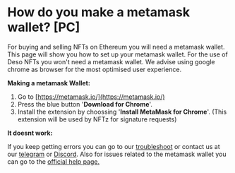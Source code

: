 # How do you make  a metamask wallet? \[PC]

For buying and selling NFTs on Ethereum you will need a metamask wallet. This page will show you how to set up your metamask wallet. For the use of Deso NFTs you won't need a metamask wallet. We advise using google chrome as browser for the most optimised user experience.&#x20;

**Making a metamask Wallet:**

1. Go to [https://metamask.io/](https://metamask.io/)
2. Press the blue button '**Download for Chrome**'.
3. Install the extension by choossing '**Install MetaMask for Chrome**'. (This extension will be used by NFTz for signature requests)



**It doesnt work:**

If you keep getting errors you can go to our [troubleshoot](../../troubleshoot/troubleshoot.md) or contact us at our [telegram](https://t.me/+qdNeX8CYB\_swZTQx) or [Discord](https://discord.gg/jQ34WMMZce). Also for issues related to the metamask wallet you can go to the [official help page](https://support.metamask.io/hc/en-us)[.](https://support.metamask.io/hc/en-us)

